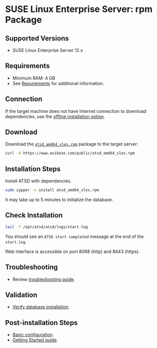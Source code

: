 # SUSE Linux Enterprise Server: rpm Package

## Supported Versions

- SUSE Linux Enterprise Server 12.x

## Requirements

- Minimum RAM: 4 GB
- See [Requirements](../administration/requirements.md) for additional information.

## Connection

If the target machine does not have Internet connection to download
dependencies, use the [offline installation option](sles-offline.md).

## Download

Download the [`atsd_amd64_sles.rpm`](https://axibase.com/public/atsd_rpm_sles_latest.htm) package to the target server:

```sh
curl -O https://www.axibase.com/public/atsd_amd64_sles.rpm
```

## Installation Steps

Install ATSD with dependencies.

```sh
sudo zypper -n install atsd_amd64_sles.rpm
```

It may take up to 5 minutes to initialize the database.

## Check Installation

```sh
tail -f /opt/atsd/atsd/logs/start.log
```

You should see an `ATSD start completed` message at the end of the `start.log`.

Web interface is accessible on port 8088 (http) and 8443 (https).

## Troubleshooting

* Review [troubleshooting guide](troubleshooting.md).

## Validation

* [Verify database installation](verifying-installation.md).

## Post-installation Steps

* [Basic configuration](post-installation.md).
* [Getting Started guide](../tutorials/getting-started.md).
